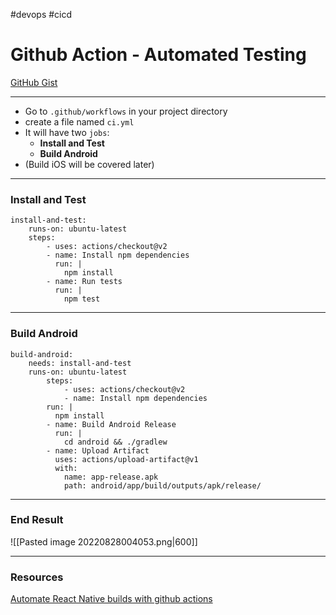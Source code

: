 #devops #cicd 
# Github Action - Automated Testing
[GitHub Gist](https://gist.github.com/esxr/0131ba2cad947872a3903211a44e2e65)

___
- Go to `.github/workflows` in your project directory
- create a file named `ci.yml`
- It will have two `jobs`:
	- **Install and Test**
	- **Build Android**
- (Build iOS will be covered later)

___
### Install and Test
```
install-and-test:  
	runs-on: ubuntu-latest  
	steps:  
		- uses: actions/checkout@v2  
		- name: Install npm dependencies  
		  run: |  
		    npm install  
		- name: Run tests  
		  run: |  
			npm test
```

___
### Build Android
```
build-android:  
	needs: install-and-test  
	runs-on: ubuntu-latest  
		steps:  
			- uses: actions/checkout@v2  
			- name: Install npm dependencies  
		run: |  
		  npm install  
		- name: Build Android Release  
		  run: |  
			cd android && ./gradlew   
		- name: Upload Artifact  
		  uses: actions/upload-artifact@v1  
		  with:  
			name: app-release.apk  
			path: android/app/build/outputs/apk/release/
```

___
### End Result
![[Pasted image 20220828004053.png|600]]

___
### Resources
[Automate React Native builds with github actions](https://medium.com/@remi.gallego/automate-react-native-builds-with-github-actions-af54212d26dc)